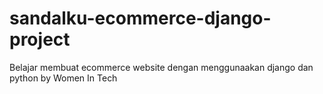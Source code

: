# sandalku-ecommerce-django-project

Belajar membuat ecommerce website dengan menggunaakan django dan python by Women In Tech 
